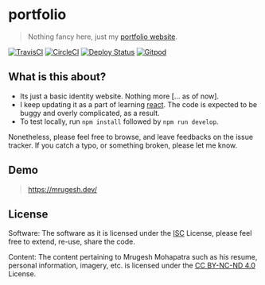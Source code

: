 # portfolio

> Nothing fancy here, just my [portfolio website][personal-website].

[![TravisCI][travis-status-img]][travis-status]
[![CircleCI][circle-status-img]][circle-status]
[![Deploy Status][deploy-status-img]][deploy-status]
[![Gitpod][gitpod-img]][gitpod]


## What is this about?

- Its just a basic identity website. Nothing more [... as of now].
- I keep updating it as  a part of learning [react][react-website]. The code is expected to be buggy and   overly complicated, as a result.
- To test locally, run `npm install` followed by `npm run develop`.

Nonetheless, please feel free to browse, and leave feedbacks on the issue tracker. If you catch a typo, or something broken, please let me know.

## Demo

> <https://mrugesh.dev/>

## License

Software:
The software as it is licensed under the [ISC](LICENSE) License, please feel free to extend, re-use, share the code.

Content:
The content pertaining to Mrugesh Mohapatra such as his resume, personal information, imagery, etc. is licensed under the [CC BY-NC-ND 4.0][by-nc-nd-4] License.

[travis-status-img]: https://travis-ci.com/raisedadead/portfolio.svg?branch=master
[travis-status]: https://travis-ci.com/raisedadead/portfolio
[circle-status-img]: https://circleci.com/gh/raisedadead/portfolio.svg?style=svg
[circle-status]: https://circleci.com/gh/raisedadead/portfolio
[deploy-status-img]: https://api.netlify.com/api/v1/badges/22475e18-dbce-4472-880a-6696b0aea170/deploy-status
[deploy-status]: https://app.netlify.com/sites/raisedadead/deploys
[gitpod-img]: https://img.shields.io/badge/Gitpod-Ready--to--Code-blue?logo=gitpod
[gitpod]: https://gitpod.io/#https://github.com/raisedadead/portfolio

[personal-website]: https://raisedadead.com
[react-website]: https://reactjs.org
[by-nc-nd-4]: https://creativecommons.org/licenses/by-nc-nd/4.0/
